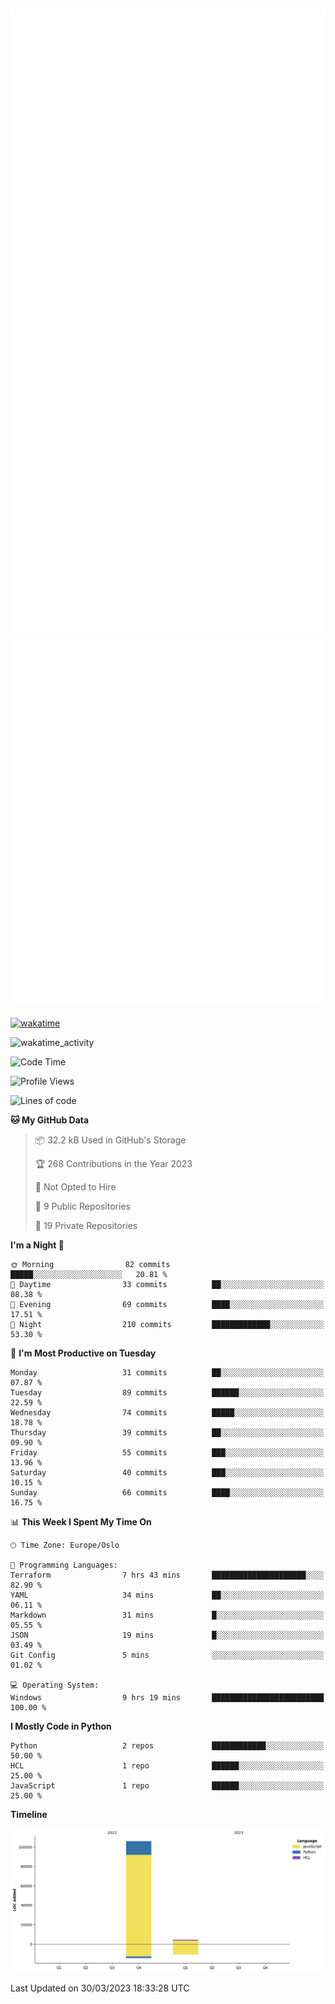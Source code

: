 ![Metrics](/metrics.svg)![Additional metrics](metrics.additional.svg)
----------------------------------------------------------------------------------------------------------------------------------------------------

[![wakatime](https://wakatime.com/badge/user/139c3dc8-b99d-475a-b6b4-e7663d03add8.svg)](https://wakatime.com/@139c3dc8-b99d-475a-b6b4-e7663d03add8)

![wakatime_activity](https://wakatime.com/share/@merca/d0fb6363-0f77-40ae-9525-9b9347ed2e36.svg)

<!--START_SECTION:waka-->
![Code Time](http://img.shields.io/badge/Code%20Time-6%2C423%20hrs%2043%20mins-blue)

![Profile Views](http://img.shields.io/badge/Profile%20Views-5-blue)

![Lines of code](https://img.shields.io/badge/From%20Hello%20World%20I%27ve%20Written-110.4%20thousand%20lines%20of%20code-blue)

**🐱 My GitHub Data** 

> 📦 32.2 kB Used in GitHub's Storage 
 > 
> 🏆 268 Contributions in the Year 2023
 > 
> 🚫 Not Opted to Hire
 > 
> 📜 9 Public Repositories 
 > 
> 🔑 19 Private Repositories 
 > 
**I'm a Night 🦉** 

```text
🌞 Morning                82 commits          █████░░░░░░░░░░░░░░░░░░░░   20.81 % 
🌆 Daytime                33 commits          ██░░░░░░░░░░░░░░░░░░░░░░░   08.38 % 
🌃 Evening                69 commits          ████░░░░░░░░░░░░░░░░░░░░░   17.51 % 
🌙 Night                  210 commits         █████████████░░░░░░░░░░░░   53.30 % 
```
📅 **I'm Most Productive on Tuesday** 

```text
Monday                   31 commits          ██░░░░░░░░░░░░░░░░░░░░░░░   07.87 % 
Tuesday                  89 commits          ██████░░░░░░░░░░░░░░░░░░░   22.59 % 
Wednesday                74 commits          █████░░░░░░░░░░░░░░░░░░░░   18.78 % 
Thursday                 39 commits          ██░░░░░░░░░░░░░░░░░░░░░░░   09.90 % 
Friday                   55 commits          ███░░░░░░░░░░░░░░░░░░░░░░   13.96 % 
Saturday                 40 commits          ███░░░░░░░░░░░░░░░░░░░░░░   10.15 % 
Sunday                   66 commits          ████░░░░░░░░░░░░░░░░░░░░░   16.75 % 
```


📊 **This Week I Spent My Time On** 

```text
🕑︎ Time Zone: Europe/Oslo

💬 Programming Languages: 
Terraform                7 hrs 43 mins       █████████████████████░░░░   82.90 % 
YAML                     34 mins             ██░░░░░░░░░░░░░░░░░░░░░░░   06.11 % 
Markdown                 31 mins             █░░░░░░░░░░░░░░░░░░░░░░░░   05.55 % 
JSON                     19 mins             █░░░░░░░░░░░░░░░░░░░░░░░░   03.49 % 
Git Config               5 mins              ░░░░░░░░░░░░░░░░░░░░░░░░░   01.02 % 

💻 Operating System: 
Windows                  9 hrs 19 mins       █████████████████████████   100.00 % 
```

**I Mostly Code in Python** 

```text
Python                   2 repos             ████████████░░░░░░░░░░░░░   50.00 % 
HCL                      1 repo              ██████░░░░░░░░░░░░░░░░░░░   25.00 % 
JavaScript               1 repo              ██████░░░░░░░░░░░░░░░░░░░   25.00 % 
```



**Timeline**

![Lines of Code chart](https://raw.githubusercontent.com/merca/merca/current/assets/bar_graph.png)


 Last Updated on 30/03/2023 18:33:28 UTC
<!--END_SECTION:waka-->
